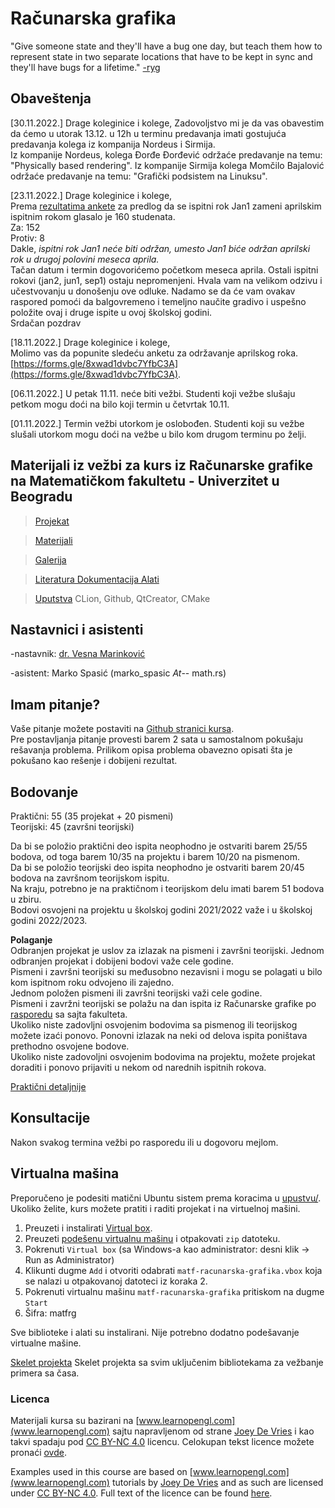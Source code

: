 # Računarska grafika 

"Give someone state and they'll have a bug one day, but teach them how to represent state in two separate locations that have to be kept in sync and they'll have bugs for a lifetime." [-ryg](https://twitter.com/rygorous/status/1507178315886444544)

## Obaveštenja
[30.11.2022.] Drage koleginice i kolege, 
Zadovoljstvo mi je da vas obavestim da ćemo u utorak 13.12. u 12h u terminu predavanja imati gostujuća predavanja 
kolega iz kompanija Nordeus i Sirmija.  
Iz kompanije Nordeus, kolega Đorđe Đorđević održaće predavanje na temu: "Physically based rendering".
Iz kompanije Sirmija kolega Momčilo Bajalović održaće predavanje na temu: "Grafički podsistem na Linuksu". 


[23.11.2022.] Drage koleginice i kolege,  
Prema [rezultatima ankete](https://docs.google.com/spreadsheets/d/1oUl6DA428fpUZ9R3yg-rCOK6fMkIOISbrAgXD2-GlmI/edit?usp=sharing) za predlog da se ispitni rok Jan1 zameni aprilskim ispitnim rokom glasalo je 160 studenata.  
Za: 152  
Protiv: 8  
Dakle, *ispitni rok Jan1 neće biti održan, umesto Jan1 biće održan aprilski rok u drugoj polovini meseca aprila.*  
Tačan datum i termin dogovorićemo početkom meseca aprila.  Ostali ispitni rokovi (jan2, jun1, sep1) ostaju nepromenjeni.
Hvala vam na velikom odzivu i učestvovanju u donošenju ove odluke. Nadamo se da će vam ovakav raspored pomoći da balgovremeno i temeljno naučite gradivo i uspešno položite ovaj i druge ispite u ovoj školskoj godini.  
Srdačan pozdrav

[18.11.2022.] Drage koleginice i kolege,  
Molimo vas da popunite sledeću anketu za održavanje aprilskog roka.
[https://forms.gle/8xwad1dvbc7YfbC3A](https://forms.gle/8xwad1dvbc7YfbC3A).


[06.11.2022.] U petak 11.11. neće biti vežbi. Studenti koji vežbe slušaju petkom mogu doći na bilo koji termin u četvrtak 10.11.

[01.11.2022.] Termin vežbi utorkom je oslobođen. Studenti koji su vežbe slušali utorkom mogu doći na vežbe u bilo kom drugom terminu po želji. 

## Materijali iz vežbi za kurs iz Računarske grafike na Matematičkom fakultetu - Univerzitet u Beogradu

> [Projekat](projekat/) 

> [Materijali](materijali/) 

> [Galerija](gallery/)

> [Literatura Dokumentacija Alati](docs/)

> [Uputstva](uputstva/) CLion, Github, QtCreator, CMake


## Nastavnici i asistenti
-nastavnik: [dr. Vesna Marinković](http://poincare.matf.bg.ac.rs/~vesnam/grafika.html)

-asistent: Marko Spasić (marko_spasic _At_-- math.rs)

## Imam pitanje?  
Vaše pitanje možete postaviti na [Github stranici kursa](https://github.com/matf-racunarska-grafika/matf-racunarska-grafika.github.io/issues).  
Pre postavljanja pitanje provesti barem 2 sata u samostalnom pokušaju rešavanja problema. Prilikom opisa problema obavezno opisati šta je pokušano kao rešenje i dobijeni rezultat.

## Bodovanje  
Praktični: 55 (35 projekat + 20 pismeni)  
Teorijski: 45 (završni teorijski)  

Da bi se položio praktični deo ispita neophodno je ostvariti barem 25/55 bodova, od toga barem 10/35 na projektu i barem 10/20 na pismenom.  
Da bi se položio teorijski deo ispita neophodno je ostvariti barem 20/45 bodova na završnom teorijskom ispitu.  
Na kraju, potrebno je na praktičnom i teorijskom delu imati barem 51 bodova u zbiru.  
Bodovi osvojeni na projektu u školskoj godini 2021/2022 važe i u školskoj godini 2022/2023.  

**Polaganje**  
Odbranjen projekat je uslov za izlazak na pismeni i završni teorijski. Jednom odbranjen projekat i dobijeni bodovi važe cele godine.  
Pismeni i završni teorijski su međusobno nezavisni i mogu se polagati u bilo kom ispitnom roku odvojeno ili zajedno.  
Jednom položen pismeni ili završni teorijski važi cele godine.  
Pismeni i zavržni teorijski se polažu na dan ispita iz Računarske grafike po [rasporedu](http://www.matf.bg.ac.rs/m/36/raspored-ispita/) sa sajta fakulteta.  
Ukoliko niste zadovljni osvojenim bodovima sa pismenog ili teorijskog možete izaći ponovo. Ponovni izlazak na neki od delova ispita poništava prethodno osvojene bodove.  
Ukoliko niste zadovoljni osvojenim bodovima na projektu, možete projekat doraditi i ponovo prijaviti u nekom od narednih ispitnih rokova.  

[Praktični detaljnije](projekat/)  

## Konsultacije
Nakon svakog termina vežbi po rasporedu ili u dogovoru mejlom.

## Virtualna mašina

Preporučeno je podesiti matični Ubuntu sistem prema koracima u [upustvu/](upustva/).  
Ukoliko želite, kurs možete pratiti i raditi projekat i na virtuelnoj mašini. 

1. Preuzeti i instalirati [Virtual box](https://www.virtualbox.org/).  
2. Preuzeti [podešenu virtualnu mašinu](https://drive.google.com/file/d/1zcNJGaPv6A84O1r5K9olvff4S3K_preN/view?usp=sharing) i otpakovati `zip` datoteku.  
3. Pokrenuti `Virtual box` (sa Windows-a kao administrator: desni klik -> Run as Administrator) 
4. Klikunti dugme `Add` i otvoriti odabrati `matf-racunarska-grafika.vbox` koja se nalazi u otpakovanoj datoteci iz koraka 2.  
5. Pokrenuti virtualnu mašinu `matf-racunarska-grafika` pritiskom na dugme `Start`  
6. Šifra: matfrg

Sve biblioteke i alati su instalirani. Nije potrebno dodatno podešavanje virtualne mašine.  


[Skelet projekta](https://github.com/matf-racunarska-grafika/project_base) Skelet projekta sa svim uključenim bibliotekama za vežbanje primera sa časa. 

### Licenca
Materijali kursa su bazirani na [www.learnopengl.com](www.learnopengl.com) sajtu napravljenom od strane [Joey De Vries](https://joeydevries.com/#home) i kao takvi spadaju pod [CC BY-NC 4.0](https://creativecommons.org/licenses/by-nc/4.0/) licencu. Celokupan tekst licence možete pronaći [ovde](https://creativecommons.org/licenses/by/4.0/legalcode).



Examples used in this course are based on [www.learnopengl.com](www.learnopengl.com) tutorials by [Joey De Vries](https://joeydevries.com/#home) and as such are licensed under [CC BY-NC 4.0](https://creativecommons.org/licenses/by-nc/4.0/). Full text of the licence can be found [here](https://creativecommons.org/licenses/by/4.0/legalcode).



<!--- <3 N --->


